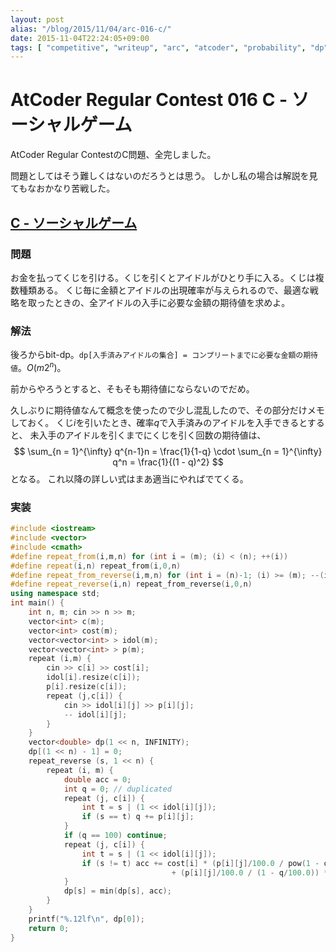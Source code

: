 ```yaml
---
layout: post
alias: "/blog/2015/11/04/arc-016-c/"
date: 2015-11-04T22:24:05+09:00
tags: [ "competitive", "writeup", "arc", "atcoder", "probability", "dp", "bit-dp" ]
---
```


# AtCoder Regular Contest 016 C - ソーシャルゲーム

AtCoder Regular ContestのC問題、全完しました。

問題としてはそう難しくはないのだろうとは思う。
しかし私の場合は解説を見てもなおかなり苦戦した。

<!-- more -->

## [C - ソーシャルゲーム](https://beta.atcoder.jp/contests/arc016/tasks/arc016_3)

### 問題

お金を払ってくじを引ける。くじを引くとアイドルがひとり手に入る。くじは複数種類ある。
くじ毎に金額とアイドルの出現確率が与えられるので、最適な戦略を取ったときの、全アイドルの入手に必要な金額の期待値を求めよ。

### 解法

後ろからbit-dp。`dp[入手済みアイドルの集合] = コンプリートまでに必要な金額の期待値`。$O(m2^n)$。


前からやろうとすると、そもそも期待値にならないのでだめ。

久しぶりに期待値なんて概念を使ったので少し混乱したので、その部分だけメモしておく。
くじ$i$を引いたとき、確率$q$で入手済みのアイドルを入手できるとすると、
未入手のアイドルを引くまでにくじを引く回数の期待値は、
$$ \sum_{n = 1}^{\infty} q^{n-1}n = \frac{1}{1-q} \cdot \sum_{n = 1}^{\infty} q^n = \frac{1}{(1 - q)^2} $$となる。
これ以降の詳しい式はまあ適当にやればでてくる。


### 実装

``` c++
#include <iostream>
#include <vector>
#include <cmath>
#define repeat_from(i,m,n) for (int i = (m); (i) < (n); ++(i))
#define repeat(i,n) repeat_from(i,0,n)
#define repeat_from_reverse(i,m,n) for (int i = (n)-1; (i) >= (m); --(i))
#define repeat_reverse(i,n) repeat_from_reverse(i,0,n)
using namespace std;
int main() {
    int n, m; cin >> n >> m;
    vector<int> c(m);
    vector<int> cost(m);
    vector<vector<int> > idol(m);
    vector<vector<int> > p(m);
    repeat (i,m) {
        cin >> c[i] >> cost[i];
        idol[i].resize(c[i]);
        p[i].resize(c[i]);
        repeat (j,c[i]) {
            cin >> idol[i][j] >> p[i][j];
            -- idol[i][j];
        }
    }
    vector<double> dp(1 << n, INFINITY);
    dp[(1 << n) - 1] = 0;
    repeat_reverse (s, 1 << n) {
        repeat (i, m) {
            double acc = 0;
            int q = 0; // duplicated
            repeat (j, c[i]) {
                int t = s | (1 << idol[i][j]);
                if (s == t) q += p[i][j];
            }
            if (q == 100) continue;
            repeat (j, c[i]) {
                int t = s | (1 << idol[i][j]);
                if (s != t) acc += cost[i] * (p[i][j]/100.0 / pow(1 - q/100.0, 2))
                                    + (p[i][j]/100.0 / (1 - q/100.0)) * dp[t];
            }
            dp[s] = min(dp[s], acc);
        }
    }
    printf("%.12lf\n", dp[0]);
    return 0;
}
```
